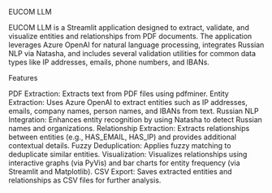 EUCOM LLM

EUCOM LLM is a Streamlit application designed to extract, validate, and visualize entities and relationships from PDF documents. The application leverages Azure OpenAI for natural language processing, integrates Russian NLP via Natasha, and includes several validation utilities for common data types like IP addresses, emails, phone numbers, and IBANs.

Features

PDF Extraction:
Extracts text from PDF files using pdfminer.
Entity Extraction:
Uses Azure OpenAI to extract entities such as IP addresses, emails, company names, person names, and IBANs from text.
Russian NLP Integration:
Enhances entity recognition by using Natasha to detect Russian names and organizations.
Relationship Extraction:
Extracts relationships between entities (e.g., HAS_EMAIL, HAS_IP) and provides additional contextual details.
Fuzzy Deduplication:
Applies fuzzy matching to deduplicate similar entities.
Visualization:
Visualizes relationships using interactive graphs (via PyVis) and bar charts for entity frequency (via Streamlit and Matplotlib).
CSV Export:
Saves extracted entities and relationships as CSV files for further analysis.
